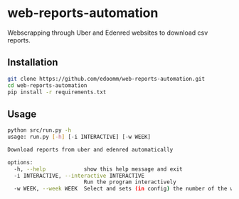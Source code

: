 # web-reports-automation
Webscrapping through Uber and Edenred websites to download csv reports.

## Installation
```sh
git clone https://github.com/edoomm/web-reports-automation.git
cd web-reports-automation
pip install -r requirements.txt
```

## Usage
```sh
python src/run.py -h
usage: run.py [-h] [-i INTERACTIVE] [-w WEEK]

Download reports from uber and edenred automatically

options:
  -h, --help            show this help message and exit
  -i INTERACTIVE, --interactive INTERACTIVE
                        Run the program interactively
  -w WEEK, --week WEEK  Select and sets (in config) the number of the week for the report
```
